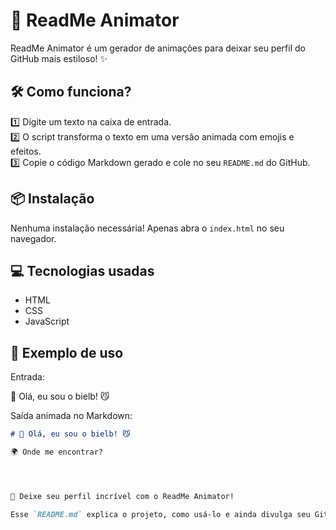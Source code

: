 # 🚀 ReadMe Animator  

ReadMe Animator é um gerador de animações para deixar seu perfil do GitHub mais estiloso! ✨  

## 🛠️ Como funciona?  
1️⃣ Digite um texto na caixa de entrada.  
2️⃣ O script transforma o texto em uma versão animada com emojis e efeitos.  
3️⃣ Copie o código Markdown gerado e cole no seu `README.md` do GitHub.  

## 📦 Instalação  
Nenhuma instalação necessária! Apenas abra o `index.html` no seu navegador.  

## 💻 Tecnologias usadas  
- HTML  
- CSS  
- JavaScript  

## 📜 Exemplo de uso  
Entrada:

🚀 Olá, eu sou o bielb! 😼

Saída animada no Markdown:  
```md
# 🚀 Olá, eu sou o bielb! 😼

🌍 Onde me encontrar?




🚀 Deixe seu perfil incrível com o ReadMe Animator!

Esse `README.md` explica o projeto, como usá-lo e ainda divulga seu GitHub e Discord.
